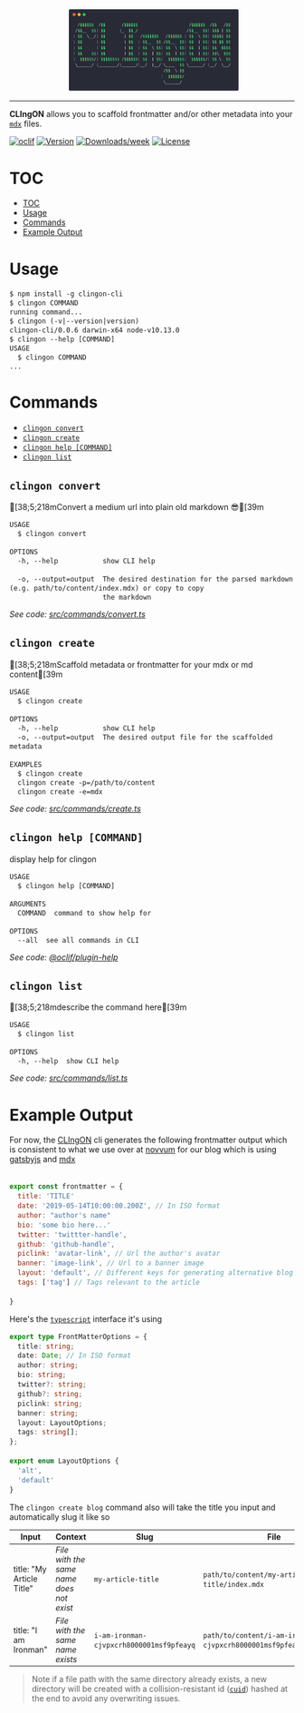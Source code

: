 <div style="padding-left:5px; width:300px; margin:auto;">
<img src="CLIngON.png" width="300px" style="margin:auto;"/>
</div>

---

**CLIngON** allows you to scaffold frontmatter and/or other metadata into your [`mdx`](https://mdxjs.com) files.

[![oclif](https://img.shields.io/badge/cli-oclif-brightgreen.svg)](https://oclif.io)
[![Version](https://img.shields.io/npm/v/clingon-cli.svg)](https://npmjs.org/package/clingon-cli)
[![Downloads/week](https://img.shields.io/npm/dw/clingon-cli.svg)](https://npmjs.org/package/clingon-cli)
[![License](https://img.shields.io/npm/l/clingon-cli.svg)](https://github.com/rajinwonderland/clingon-cli/blob/master/package.json)

# TOC
<!-- toc -->
* [TOC](#toc)
* [Usage](#usage)
* [Commands](#commands)
* [Example Output](#example-output)
<!-- tocstop -->
# Usage
<!-- usage -->
```sh-session
$ npm install -g clingon-cli
$ clingon COMMAND
running command...
$ clingon (-v|--version|version)
clingon-cli/0.0.6 darwin-x64 node-v10.13.0
$ clingon --help [COMMAND]
USAGE
  $ clingon COMMAND
...
```
<!-- usagestop -->
# Commands
<!-- commands -->
* [`clingon convert`](#clingon-convert)
* [`clingon create`](#clingon-create)
* [`clingon help [COMMAND]`](#clingon-help-command)
* [`clingon list`](#clingon-list)

## `clingon convert`

[38;5;218mConvert a medium url into plain old markdown 😎[39m

```
USAGE
  $ clingon convert

OPTIONS
  -h, --help           show CLI help

  -o, --output=output  The desired destination for the parsed markdown (e.g. path/to/content/index.mdx) or copy to copy
                       the markdown
```

_See code: [src/commands/convert.ts](https://github.com/rajinwonderland/clingon-cli/blob/v0.0.6/src/commands/convert.ts)_

## `clingon create`

[38;5;218mScaffold metadata or frontmatter for your mdx or md content[39m

```
USAGE
  $ clingon create

OPTIONS
  -h, --help           show CLI help
  -o, --output=output  The desired output file for the scaffolded metadata

EXAMPLES
  $ clingon create
  clingon create -p=/path/to/content
  clingon create -e=mdx
```

_See code: [src/commands/create.ts](https://github.com/rajinwonderland/clingon-cli/blob/v0.0.6/src/commands/create.ts)_

## `clingon help [COMMAND]`

display help for clingon

```
USAGE
  $ clingon help [COMMAND]

ARGUMENTS
  COMMAND  command to show help for

OPTIONS
  --all  see all commands in CLI
```

_See code: [@oclif/plugin-help](https://github.com/oclif/plugin-help/blob/v2.1.6/src/commands/help.ts)_

## `clingon list`

[38;5;218mdescribe the command here[39m

```
USAGE
  $ clingon list

OPTIONS
  -h, --help  show CLI help
```

_See code: [src/commands/list.ts](https://github.com/rajinwonderland/clingon-cli/blob/v0.0.6/src/commands/list.ts)_
<!-- commandsstop -->


# Example Output

For now, the [CLIngON](https://npmjs.com/clingon-cli) cli generates the following frontmatter output which is consistent to what we use over at [novvum](https://novvum.io) for our blog which is using [gatsbyjs](https://gatsbyjs.org) and [mdx](https://mdxjs.com)

```javascript

export const frontmatter = {
  title: 'TITLE'
  date: '2019-05-14T10:00:00.200Z', // In ISO format
  author: "author's name"
  bio: 'some bio here...'
  twitter: 'twittter-handle',
  github: 'github-handle',
  piclink: 'avatar-link', // Url the author's avatar
  banner: 'image-link', // Url to a banner image
  layout: 'default', // Different keys for generating alternative blog layoutts
  tags: ['tag'] // Tags relevant to the article

}

```
Here's the [`typescript`](http://www.typescriptlang.org/) interface it's using

```typescript
export type FrontMatterOptions = {
  title: string;
  date: Date; // In ISO format
  author: string;
  bio: string;
  twitter?: string;
  github?: string;
  piclink: string;
  banner: string;
  layout: LayoutOptions;
  tags: string[];
};

export enum LayoutOptions {
  'alt',
  'default'
}

```

The `clingon create blog` command also will take the title you input and automatically slug it like so

| Input                     | Context                                  | Slug                                     | File                                                               |
| ------------------------- | ---------------------------------------- | ---------------------------------------- | ------------------------------------------------------------------ |
| title: "My Article Title" | _File with the same name does not exist_ | `my-article-title`                       | `path/to/content/my-article-title/index.mdx`                       |
| title: "I am Ironman"     | _File with the same name exists_         | `i-am-ironman-cjvpxcrh8000001msf9pfeayq` | `path/to/content/i-am-ironman-cjvpxcrh8000001msf9pfeayq/index.mdx` |

> Note if a file path with the same directory already exists, a new directory will be created with a collision-resistant id ([`cuid`](https://www.npmjs.com/package/cuid)) hashed at the end to avoid any overwriting issues.
